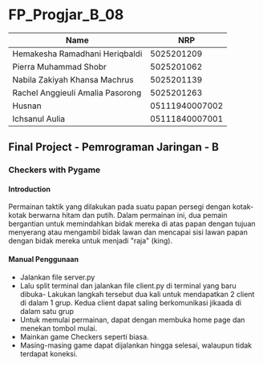 # FP_Progjar_B_08

| Name  | NRP |
| ------------- | ------------- |
| Hemakesha Ramadhani Heriqbaldi | 5025201209  |
| Pierra Muhammad Shobr | 5025201062  |
| Nabila Zakiyah Khansa Machrus | 5025201139  |
| Rachel Anggieuli Amalia Pasorong  | 5025201263  |
| Husnan | 	05111940007002  |
| Ichsanul Aulia | 05111840007001  |

## Final Project - Pemrograman Jaringan - B
### Checkers with Pygame
#### Introduction
Permainan taktik yang dilakukan pada suatu papan persegi dengan kotak-kotak berwarna hitam dan putih. Dalam permainan ini, dua pemain bergantian untuk memindahkan bidak mereka di atas papan dengan tujuan menyerang atau mengambil bidak lawan dan mencapai sisi lawan papan dengan bidak mereka untuk menjadi "raja" (king).

#### Manual Penggunaan
- Jalankan file server.py
- Lalu split terminal dan jalankan file client.py di terminal yang baru dibuka- Lakukan langkah tersebut dua kali untuk mendapatkan 2 client di dalam 1 grup. Kedua client dapat saling berkomunikasi jikaada di dalam satu grup
- Untuk memulai permainan, dapat dengan membuka home page dan menekan tombol mulai.
- Mainkan game Checkers seperti biasa.
- Masing-masing game dapat dijalankan hingga selesai, walaupun tidak terdapat koneksi.
